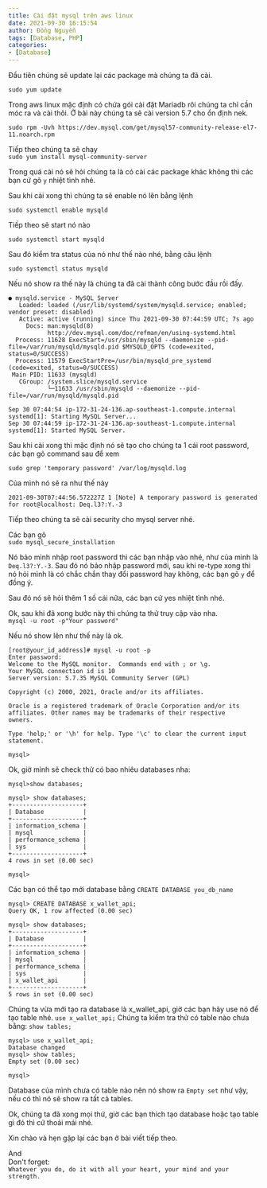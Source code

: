 ```yaml
---
title: Cài đặt mysql trên aws linux
date: 2021-09-30 16:15:54
author: Đồng Nguyễn
tags: [Database, PHP]
categories:
- [Database]
---
```


Đầu tiên chúng sẽ update lại các package mà chúng ta đã cài.

`sudo yum update`

Trong aws linux mặc định có chứa gói cài đặt Mariadb rôi chúng ta chỉ cần móc ra và cài thôi. Ở bài này chúng ta sẽ cài version 5.7 cho ổn định nek.

`sudo rpm -Uvh https://dev.mysql.com/get/mysql57-community-release-el7-11.noarch.rpm`

Tiếp theo chúng ta sẽ chạy <br>
`sudo yum install mysql-community-server`

Trong quá cài nó sẽ hỏi chúng ta là có cài các package khác không thì các bạn cứ gõ `y` nhiệt tình nhé.

Sau khi cài xong thì chúng ta sẽ enable nó lên bằng lệnh

`sudo systemctl enable mysqld`

Tiếp theo sẽ start nó nào

`sudo systemctl start mysqld`

Sau đó kiểm tra status của nó như thế nào nhé, bằng câu lệnh

`sudo systemctl status mysqld`

Nếu nó show ra thế này là chúng ta đã cài thành công bước đầu rồi đấy.
```angular2html
● mysqld.service - MySQL Server
   Loaded: loaded (/usr/lib/systemd/system/mysqld.service; enabled; vendor preset: disabled)
   Active: active (running) since Thu 2021-09-30 07:44:59 UTC; 7s ago
     Docs: man:mysqld(8)
           http://dev.mysql.com/doc/refman/en/using-systemd.html
  Process: 11628 ExecStart=/usr/sbin/mysqld --daemonize --pid-file=/var/run/mysqld/mysqld.pid $MYSQLD_OPTS (code=exited, status=0/SUCCESS)
  Process: 11579 ExecStartPre=/usr/bin/mysqld_pre_systemd (code=exited, status=0/SUCCESS)
 Main PID: 11633 (mysqld)
   CGroup: /system.slice/mysqld.service
           └─11633 /usr/sbin/mysqld --daemonize --pid-file=/var/run/mysqld/mysqld.pid

Sep 30 07:44:54 ip-172-31-24-136.ap-southeast-1.compute.internal systemd[1]: Starting MySQL Server...
Sep 30 07:44:59 ip-172-31-24-136.ap-southeast-1.compute.internal systemd[1]: Started MySQL Server.
```

Sau khi cài xong thì mặc định nó sẽ tạo cho chúng ta 1 cái root password, các bạn gõ command sau để xem

`sudo grep 'temporary password' /var/log/mysqld.log`

Của mình nó sẽ ra như thế này
```angular2html
2021-09-30T07:44:56.572227Z 1 [Note] A temporary password is generated for root@localhost: Deq.l3?:Y.-3
```

Tiếp theo chúng ta sẽ cài security cho mysql server nhé.

Các bạn gõ<br>
`sudo mysql_secure_installation`

Nó bảo mình nhập root password thì các bạn nhập vào nhé, như của mình là `Deq.l3?:Y.-3`.
Sau đó nó bảo nhập password mới, sau khi re-type xong thì nó hỏi mình là có chắc chắn thay đổi password hay không, các bạn gõ `y` để đồng ý.

Sau đó nó sẽ hỏi thêm 1 số cái nữa, các bạn cứ yes nhiệt tình nhé.

Ok, sau khi đã xong bước này thì chúng ta thử truy cập vào nha. <br>
`mysql -u root -p"Your password"`

Nếu nó show lên như thế này là ok.

```angular2html
[root@your_id_address]# mysql -u root -p
Enter password: 
Welcome to the MySQL monitor.  Commands end with ; or \g.
Your MySQL connection id is 10
Server version: 5.7.35 MySQL Community Server (GPL)

Copyright (c) 2000, 2021, Oracle and/or its affiliates.

Oracle is a registered trademark of Oracle Corporation and/or its
affiliates. Other names may be trademarks of their respective
owners.

Type 'help;' or '\h' for help. Type '\c' to clear the current input statement.

mysql>
```

Ok, giờ mình sẽ check thử có bao nhiêu databases nha:
```angular2html
mysql>show databases;
```

```angular2html
mysql> show databases;
+--------------------+
| Database           |
+--------------------+
| information_schema |
| mysql              |
| performance_schema |
| sys                |
+--------------------+
4 rows in set (0.00 sec)

mysql>
```

Các bạn có thể tạo mới database bằng `CREATE DATABASE you_db_name`

```angular2html
mysql> CREATE DATABASE x_wallet_api;
Query OK, 1 row affected (0.00 sec)

mysql> show databases;
+--------------------+
| Database           |
+--------------------+
| information_schema |
| mysql              |
| performance_schema |
| sys                |
| x_wallet_api       |
+--------------------+
5 rows in set (0.00 sec)
```
Chúng ta vừa mới tạo ra database là x_wallet_api, giờ các bạn hãy use nó để tạo table nhé.
`use x_wallet_api;`
Chúng ta kiểm tra thử có table nào chưa bằng: `show tables;`
```angular2html
mysql> use x_wallet_api;
Database changed
mysql> show tables;
Empty set (0.00 sec)

mysql>
```
Database của mình chưa có table nào nên nó show ra `Empty set` như vậy, nếu có thì nó sẽ show ra tất cả tables.

Ok, chúng ta đã xong mọi thứ, giờ các bạn thích tạo database hoặc tạo table gì đó thì cứ thoải mái nhé.

Xin chào và hẹn gặp lại các bạn ở bài viết tiếp theo.

And<br>
Don't forget: <br>
`Whatever you do, do it with all your heart, your mind and your strength.`
